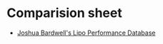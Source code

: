 # Comparision sheet

- [Joshua Bardwell's Lipo Performance Database](https://docs.google.com/spreadsheets/d/10-0JsOiuIFB6GCJF4rX_foSdA9Cx5UnjYR3UlZa7gA4/edit#gid=1469545087)
